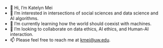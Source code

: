 - 👋 Hi, I’m Katelyn Mei 
- 👀 I’m interested in intersections of social sciences and data science and AI algorithms. 
- 🌱 I’m currently learning how the world should coexist with machines.
- 💞️ I’m looking to collaborate on data ethics, AI ethics, and Human-AI interaction.
- 📫 Please feel free to reach me at kmei@uw.edu.

<!---
Mooniem/Mooniem is a ✨ special ✨ repository because its `README.md` (this file) appears on your GitHub profile.
You can click the Preview link to take a look at your changes.
--->
